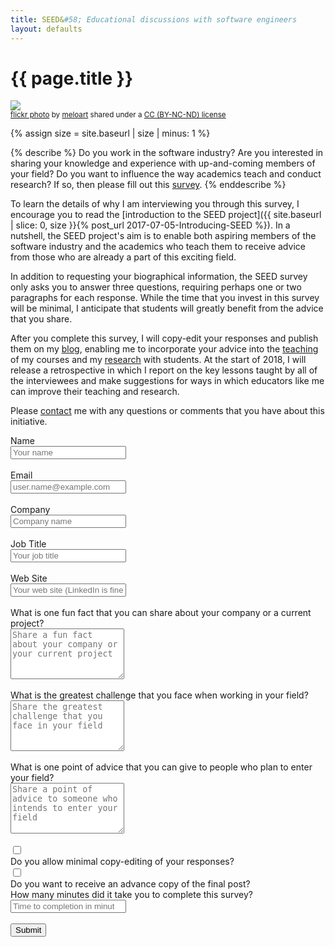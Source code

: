 ```yaml
---
title: SEED&#58; Educational discussions with software engineers
layout: defaults
---
```


# {{ page.title }}

<a title="SEED PODS" href="https://flickr.com/photos/meloart/8608133415"><img class="img-responsive-tight" src="https://farm9.static.flickr.com/8541/8608133415_35de14d034_z.jpg" /></a><br /><small><a title="SEED PODS" href="https://flickr.com/photos/meloart/8608133415">flickr photo</a> by <a href="https://flickr.com/people/meloart">meloart</a> shared under a <a href="https://creativecommons.org/licenses/by-nc-nd/2.0/">CC (BY-NC-ND) license</a> </small>

{% assign size = site.baseurl | size | minus: 1 %}

{% describe %}
Do you work in the software industry? Are you interested in sharing your knowledge and experience with up-and-coming
members of your field? Do you want to influence the way academics teach and conduct research? If so, then please fill
out this <a href="#seedsurvey">survey</a>.
{% enddescribe %}

To learn the details of why I am interviewing you through this survey, I encourage you to read the [introduction to the
SEED project]({{ site.baseurl | slice: 0, size }}{% post_url 2017-07-05-Introducing-SEED %}). In a nutshell, the SEED
project's aim is to enable both aspiring members of the software industry and the academics who teach them to receive
advice from those who are already a part of this exciting field.

In addition to requesting your biographical information, the SEED survey only asks you to answer three questions,
requiring perhaps one or two paragraphs for each response. While the time that you invest in this survey will be minimal,
I anticipate that students will greatly benefit from the advice that you share.

After you complete this survey, I will copy-edit your responses and publish them on my [blog]({{site.baseurl}}blog/),
enabling me to incorporate your advice into the [teaching]({{site.baseurl}}teaching/) of my courses and my
[research]({{site.baseurl}}research/)  with students. At the start of 2018, I will release a retrospective in which I
report on the key lessons taught by all of the interviewees and make suggestions for ways in which educators like me can
improve their teaching and research.

Please [contact]({{site.baseurl}}contact/) me with any questions or comments that you have about this initiative.

<a name="seedsurvey"></a>
<form method="POST" action="https://getsimpleform.com/messages?form_api_token=036ec14e0a86e2bf39ae488655d68c50" data-toggle="validator" data-feedback='{"success": "fa-check", "error": "fa-times"}' role="form">

  <div class="form-group has-feedback">
    <label for="name">Name</label>
    <div class="row">
      <div class="col-sm-6">
        <input type="text" class="form-control" name="name" id="name" placeholder="Your name" data-required-error="Please fill out this field" required/>
      </div>
      <div class="col-sm-6">
        <div class="help-block with-errors">&nbsp;</div>
      </div>
    </div>
  </div>

  <div class="form-group has-feedback">
    <label for="reply_to">Email</label>
    <div class="row">
      <div class="col-sm-6">
        <input type="email" class="form-control" name="reply_to" id="reply_to" placeholder="user.name@example.com" data-error="Please enter a valid email address" data-required-error="Please fill out this field" required/>
      </div>
      <div class="col-sm-6">
        <div class="help-block with-errors">&nbsp;</div>
      </div>
    </div>
  </div>

  <div class="form-group has-feedback">
    <label for="company_name">Company</label>
    <div class="row">
      <div class="col-sm-6">
        <input type="text" class="form-control" name="company_name" id="company_name" placeholder="Company name" data-required-error="Please fill out this field" required/>
      </div>
      <div class="col-sm-6">
        <div class="help-block with-errors">&nbsp;</div>
      </div>
    </div>
  </div>

  <div class="form-group has-feedback">
    <label for="title_name">Job Title</label>
    <div class="row">
      <div class="col-sm-6">
        <input type="text" class="form-control" name="title_name" id="title_name" placeholder="Your job title" data-required-error="Please fill out this field" required/>
      </div>
      <div class="col-sm-6">
        <div class="help-block with-errors">&nbsp;</div>
      </div>
    </div>
  </div>

  <div class="form-group has-feedback">
    <label for="web_site">Web Site</label>
    <div class="row">
      <div class="col-sm-6">
        <input type="url" class="form-control" name="web_site" id="web_site" placeholder="Your web site (LinkedIn is fine)" data-error="Please enter a valid URL" data-required-error="Please fill out this field" required/>
      </div>
      <div class="col-sm-6">
        <div class="help-block with-errors">&nbsp;</div>
      </div>
    </div>
  </div>

  <div class="form-group has-feedback">
    <label for="question_fact">What is one fun fact that you can share about your company or a current project?</label>
    <div class="row">
      <div class="col-sm-7">
        <textarea type="text" class="form-control" name="question_fact" id="question_fact" rows="5" placeholder="Share a fun fact about your company or your current project" data-required-error="Please fill out this field" required></textarea>
      </div>
      <div class="col-sm-5">
        <div class="help-block with-errors">&nbsp;</div>
      </div>
    </div>
  </div>

  <div class="form-group has-feedback">
    <label for="question_challenge">What is the greatest challenge that you face when working in your field?</label>
    <div class="row">
      <div class="col-sm-7">
        <textarea type="text" class="form-control" name="question_challenge" id="question_challenge" rows="5" placeholder="Share the greatest challenge that you face in your field" data-required-error="Please fill out this field" required></textarea>
      </div>
      <div class="col-sm-5">
        <div class="help-block with-errors">&nbsp;</div>
      </div>
    </div>
  </div>

  <div class="form-group has-feedback">
    <label for="question_advice">What is one point of advice that you can give to people who plan to enter your field?</label>
    <div class="row">
      <div class="col-sm-7">
        <textarea type="text" class="form-control" name="question_advice" id="question_advice" rows="5" placeholder="Share a point of advice to someone who intends to enter your field" data-required-error="Please fill out this field" required></textarea>
      </div>
      <div class="col-sm-5">
        <div class="help-block with-errors">&nbsp;</div>
      </div>
    </div>
  </div>

  <div class="form-group has-feedback">
    <div class="row">
      <div class="col-xs-1">
        <div class="checkbox">
          <input type="checkbox" name="copyedit" id="copyedit">
        </div>
      </div>
      <div class="col-xs-11">
        <label for="copyedit">Do you allow minimal copy-editing of your responses?</label>
      </div>
    </div>
  </div>

  <div class="form-group has-feedback">
    <div class="row">
      <div class="col-xs-1">
        <div class="checkbox">
          <input type="checkbox" name="advancecopy" id="advancecopy">
        </div>
      </div>
      <div class="col-xs-11">
        <label for="advancecopy">Do you want to receive an advance copy of the final post?</label>
      </div>
    </div>
  </div>

  <div class="form-group has-feedback">
    <label for="time">How many minutes did it take you to complete this survey?</label>
    <div class="row">
      <div class="col-sm-6">
        <input type="number" class="form-control" name="time" id="time" min=1 step=1 placeholder="Time to completion in minutes" data-error="Please enter a whole number of minutes" required/>
      </div>
      <div class="col-sm-6">
        <div class="help-block with-errors">&nbsp;</div>
      </div>
    </div>
  </div>

  <div class="form-group">
    <button type="submit" class="btn btn-default">Submit</button>
    <input type="hidden" name="redirect_to" value="http://www.cs.allegheny.edu/sites/gkapfham/seedthanks/"/>
    <input type="hidden" name="_subject" value="Submission to the SEED Project"/>
    <input type="hidden" name="_format" value="plain"/>
  </div>

</form>
